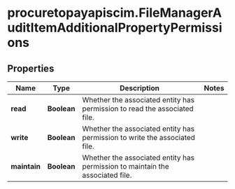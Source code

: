 # procuretopayapiscim.FileManagerAuditItemAdditionalPropertyPermissions

## Properties

Name | Type | Description | Notes
------------ | ------------- | ------------- | -------------
**read** | **Boolean** | Whether the associated entity has permission to read the associated file. | 
**write** | **Boolean** | Whether the associated entity has permission to write the associated file. | 
**maintain** | **Boolean** | Whether the associated entity has permission to maintain the associated file. | 


